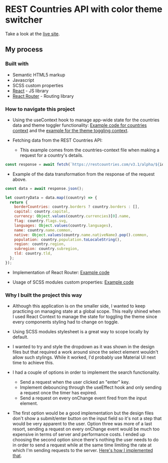 # REST Countries API with color theme switcher

Take a look at the [live site](https://aljayy.github.io/countries-project/).

## My process

### Built with

- Semantic HTML5 markup
- Javascript
- SCSS custom properties
- [React](https://reactjs.org/) - JS library
- [React Router](https://reactrouter.com/en/main) - Routing library

### How to navigate this project

- Using the useContext hook to manage app-wide state for the countries data and theme toggler functionality: [Example code for countries context](https://github.com/aljayy/countries-project/blob/main/src/context/countries-context.js) and the [example for the theme toggling context](https://github.com/aljayy/countries-project/blob/main/src/context/theme-context.js).

- Fetching data from the REST Countries API:
  - This example comes from the countries-context file when making a request for a country's details.

```js
const response = await fetch(`https://restcountries.com/v3.1/alpha/${id}`);
```

- Example of the data transformation from the response of the request above.

```js
const data = await response.json();

let countryData = data.map((country) => {
  return {
    borderCountries: country.borders ? country.borders : [],
    capital: country.capital,
    currency: Object.values(country.currencies)[0].name,
    flag: country.flags.svg,
    languages: Object.values(country.languages),
    name: country.name.common,
    native: Object.values(country.name.nativeName).pop().common,
    population: country.population.toLocaleString(),
    region: country.region,
    subregion: country.subregion,
    tld: country.tld,
  };
});
```

- Implementation of React Router: [Example code](https://github.com/aljayy/countries-project/blob/main/src/App.js)

- Usage of SCSS modules custom properties: [Example code](https://github.com/aljayy/countries-project/blob/main/src/_variables.module.scss)

### Why I built the project this way

- Although this application is on the smaller side, I wanted to keep practicing on managing state at a global scope. This really shined when I used React Context to manage the state for toggling the theme since every components styling had to change on toggle.
- Using SCSS modules stylesheet is a great way to scope locally by default.
- I wanted to try and style the dropdown as it was shown in the design files but that required a work around since the select element wouldn't allow such stylings. While it worked, I'd probably use Material UI next time to achieve this.
- I had a couple of options in order to implement the search functionality.

  - Send a request when the user clicked an "enter" key.
  - Implement debouncing through the useEffect hook and only sending a request once the timer has expired.
  - Send a request on every onChange event fired from the input element.

- The first option would be a good implementation but the design files don't show a submit/enter button on the input field so it's not a step that would be very apparent to the user. Option three was more of a last resort, sending a request on every onChange event would be much too expensive in terms of server and performance costs. I ended up choosing the second option since there's nothing the user needs to do in order to send a request while at the same time limiting the rate at which I'm sending requests to the server. [Here's how I implemented that](https://github.com/aljayy/countries-project/blob/main/src/context/countries-context.js#L44-L69).
